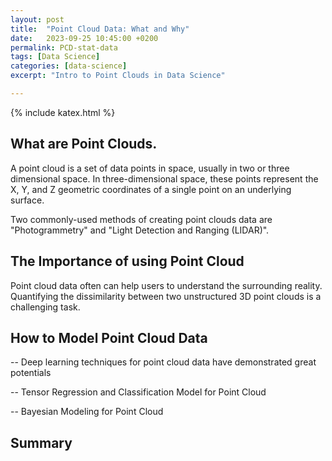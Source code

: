 ```yaml
---
layout: post
title:  "Point Cloud Data: What and Why"
date:   2023-09-25 10:45:00 +0200
permalink: PCD-stat-data
tags: [Data Science]
categories: [data-science]
excerpt: "Intro to Point Clouds in Data Science"

---
```

{% include katex.html %}

## What are Point Clouds.

A point cloud is a set of data points in space, usually in two or three dimensional space.
In three-dimensional space, these points represent the X, Y, and Z geometric coordinates of a single point on an underlying surface.

Two commonly-used methods of creating point clouds data are "Photogrammetry" and "Light Detection and Ranging (LIDAR)".

## The Importance of using Point Cloud

Point cloud data often can help users to understand the surrounding reality. Quantifying the dissimilarity between two unstructured 3D point clouds is a challenging task.

 
## How to Model Point Cloud Data

 -- Deep learning techniques for point cloud data have demonstrated great potentials

 -- Tensor Regression and Classification Model for Point Cloud
 
 -- Bayesian Modeling for Point Cloud  

## Summary

